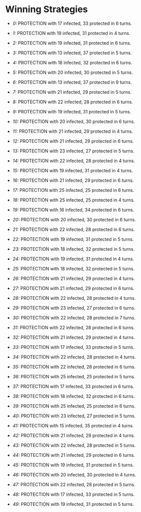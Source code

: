 # Winning Strategies

* _0:_ PROTECTION with 17 infected, 33 protected in 6 turns.


* _1:_ PROTECTION with 19 infected, 31 protected in 4 turns.


* _2:_ PROTECTION with 19 infected, 31 protected in 6 turns.


* _3:_ PROTECTION with 13 infected, 37 protected in 5 turns.


* _4:_ PROTECTION with 18 infected, 32 protected in 6 turns.


* _5:_ PROTECTION with 20 infected, 30 protected in 5 turns.


* _6:_ PROTECTION with 13 infected, 37 protected in 9 turns.


* _7:_ PROTECTION with 21 infected, 29 protected in 5 turns.


* _8:_ PROTECTION with 22 infected, 28 protected in 6 turns.


* _9:_ PROTECTION with 19 infected, 31 protected in 5 turns.


* _10:_ PROTECTION with 20 infected, 30 protected in 6 turns.


* _11:_ PROTECTION with 21 infected, 29 protected in 4 turns.


* _12:_ PROTECTION with 21 infected, 29 protected in 6 turns.


* _13:_ PROTECTION with 23 infected, 27 protected in 5 turns.


* _14:_ PROTECTION with 22 infected, 28 protected in 4 turns.


* _15:_ PROTECTION with 19 infected, 31 protected in 4 turns.


* _16:_ PROTECTION with 21 infected, 29 protected in 6 turns.


* _17:_ PROTECTION with 25 infected, 25 protected in 6 turns.


* _18:_ PROTECTION with 25 infected, 25 protected in 4 turns.


* _19:_ PROTECTION with 16 infected, 34 protected in 6 turns.


* _20:_ PROTECTION with 20 infected, 30 protected in 6 turns.


* _21:_ PROTECTION with 22 infected, 28 protected in 6 turns.


* _22:_ PROTECTION with 19 infected, 31 protected in 5 turns.


* _23:_ PROTECTION with 18 infected, 32 protected in 5 turns.


* _24:_ PROTECTION with 19 infected, 31 protected in 4 turns.


* _25:_ PROTECTION with 18 infected, 32 protected in 5 turns.


* _26:_ PROTECTION with 21 infected, 29 protected in 4 turns.


* _27:_ PROTECTION with 21 infected, 29 protected in 6 turns.


* _28:_ PROTECTION with 22 infected, 28 protected in 4 turns.


* _29:_ PROTECTION with 23 infected, 27 protected in 6 turns.


* _30:_ PROTECTION with 22 infected, 28 protected in 7 turns.


* _31:_ PROTECTION with 22 infected, 28 protected in 6 turns.


* _32:_ PROTECTION with 21 infected, 29 protected in 4 turns.


* _33:_ PROTECTION with 17 infected, 33 protected in 5 turns.


* _34:_ PROTECTION with 22 infected, 28 protected in 4 turns.


* _35:_ PROTECTION with 22 infected, 28 protected in 6 turns.


* _36:_ PROTECTION with 25 infected, 25 protected in 5 turns.


* _37:_ PROTECTION with 17 infected, 33 protected in 6 turns.


* _38:_ PROTECTION with 18 infected, 32 protected in 6 turns.


* _39:_ PROTECTION with 25 infected, 25 protected in 6 turns.


* _40:_ PROTECTION with 23 infected, 27 protected in 5 turns.


* _41:_ PROTECTION with 15 infected, 35 protected in 4 turns.


* _42:_ PROTECTION with 21 infected, 29 protected in 4 turns.


* _43:_ PROTECTION with 22 infected, 28 protected in 5 turns.


* _44:_ PROTECTION with 21 infected, 29 protected in 6 turns.


* _45:_ PROTECTION with 19 infected, 31 protected in 5 turns.


* _46:_ PROTECTION with 20 infected, 30 protected in 4 turns.


* _47:_ PROTECTION with 22 infected, 28 protected in 5 turns.


* _48:_ PROTECTION with 17 infected, 33 protected in 5 turns.


* _49:_ PROTECTION with 19 infected, 31 protected in 5 turns.


